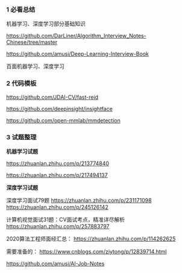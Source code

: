### 1   必看总结

机器学习、深度学习部分基础知识

https://github.com/DarLiner/Algorithm_Interview_Notes-Chinese/tree/master   

https://github.com/amusi/Deep-Learning-Interview-Book

百面机器学习、深度学习


### 2 代码模板

https://github.com/JDAI-CV/fast-reid

https://github.com/deepinsight/insightface

https://github.com/open-mmlab/mmdetection

### 3 试题整理

**机器学习试题**

https://zhuanlan.zhihu.com/p/213774840

https://zhuanlan.zhihu.com/p/217494137


**深度学习试题**

深度学习面试79题  https://zhuanlan.zhihu.com/p/231171098     https://zhuanlan.zhihu.com/p/245126142

计算机视觉面试31题：CV面试考点，精准详尽解析  https://zhuanlan.zhihu.com/p/257883797

2020算法工程师面经汇总： https://zhuanlan.zhihu.com/p/114262625

需要准备的： https://www.cnblogs.com/ziytong/p/12839714.html  

https://github.com/amusi/AI-Job-Notes





